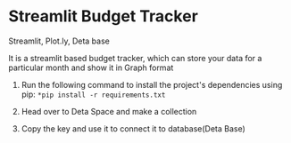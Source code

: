 # Streamlit Budget Tracker

Streamlit, Plot.ly, Deta base

It is a streamlit based budget tracker, which can store your data for a particular month and show it in Graph format

1. Run the following command to install the project's dependencies using pip:
```*pip install -r requirements.txt```

2. Head over to Deta Space and make a collection
3. Copy the key and use it to connect it to database(Deta Base)
